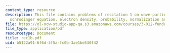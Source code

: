 ```yaml
---
content_type: resource
description: This file contains problems of recitation 1 on wave-particle duality,
  schrodinger equation, electron density, probability, normalization and spectrum.
file: https://ol-ocw-studio-app-qa.s3.amazonaws.com/courses/3-012-fundamentals-of-materials-science-fall-2005/b5122a916f6d3f5afc0b3ae1be530f42_rec1b.pdf
file_type: application/pdf
resourcetype: Document
title: rec1b.pdf
uid: b5122a91-6f6d-3f5a-fc0b-3ae1be530f42
---
```

